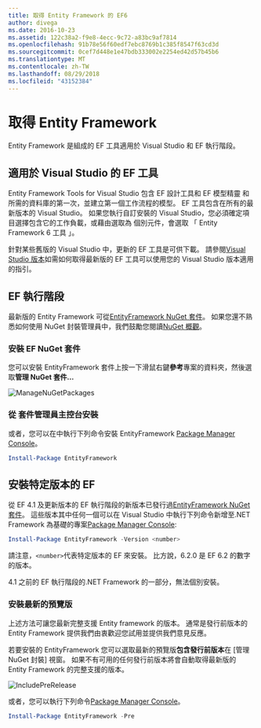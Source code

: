 ```yaml
---
title: 取得 Entity Framework 的 EF6
author: divega
ms.date: 2016-10-23
ms.assetid: 122c38a2-f9e8-4ecc-9c72-a83bc9af7814
ms.openlocfilehash: 91b78e56f60edf7ebc8769b1c385f8547f63cd3d
ms.sourcegitcommit: 0cef7d448e1e47bdb333002e2254ed42d57b45b6
ms.translationtype: MT
ms.contentlocale: zh-TW
ms.lasthandoff: 08/29/2018
ms.locfileid: "43152384"
---
```

# <a name="get-entity-framework"></a>取得 Entity Framework
Entity Framework 是組成的 EF 工具適用於 Visual Studio 和 EF 執行階段。

## <a name="ef-tools-for-visual-studio"></a>適用於 Visual Studio 的 EF 工具

Entity Framework Tools for Visual Studio 包含 EF 設計工具和 EF 模型精靈 和所需的資料庫的第一次，並建立第一個工作流程的模型。 EF 工具包含在所有的最新版本的 Visual Studio。 如果您執行自訂安裝的 Visual Studio，您必須確定項目選擇包含它的工作負載，或藉由選取為 個別元件，會選取 「 Entity Framework 6 工具 」。

針對某些舊版的 Visual Studio 中，更新的 EF 工具是可供下載。 請參閱[Visual Studio 版本](~/ef6/what-is-new/visual-studio.md)如需如何取得最新版的 EF 工具可以使用您的 Visual Studio 版本適用的指引。

## <a name="ef-runtime"></a>EF 執行階段

最新版的 Entity Framework 可從[EntityFramework NuGet 套件](http://nuget.org/packages/EntityFramework/)。 如果您還不熟悉如何使用 NuGet 封裝管理員中，我們鼓勵您閱讀[NuGet 概觀](https://docs.microsoft.com/nuget/consume-packages/overview-and-workflow)。

### <a name="installing-the-ef-nuget-package"></a>安裝 EF NuGet 套件

您可以安裝 EntityFramework 套件上按一下滑鼠右鍵**參考**專案的資料夾，然後選取**管理 NuGet 套件...**

![ManageNuGetPackages](~/ef6/media/managenugetpackages.png)

### <a name="installing-from-package-manager-console"></a>從 套件管理員主控台安裝

或者，您可以在中執行下列命令安裝 EntityFramework [Package Manager Console](http://docs.nuget.org/docs/start-here/using-the-package-manager-console)。

``` powershell
Install-Package EntityFramework
```

## <a name="installing-a-specific-version-of-ef"></a>安裝特定版本的 EF

從 EF 4.1 及更新版本的 EF 執行階段的新版本已發行過[EntityFramework NuGet 套件](https://www.nuget.org/packages/EntityFramework/)。 這些版本其中任何一個可以在 Visual Studio 中執行下列命令新增至.NET Framework 為基礎的專案[Package Manager Console](http://docs.nuget.org/docs/start-here/using-the-package-manager-console):

``` powershell
Install-Package EntityFramework -Version <number>
```

請注意，`<number>`代表特定版本的 EF 來安裝。 比方說，6.2.0 是 EF 6.2 的數字的版本。   

4.1 之前的 EF 執行階段的.NET Framework 的一部分，無法個別安裝。

### <a name="installing-the-latest-preview"></a>安裝最新的預覽版

上述方法可讓您最新完整支援 Entity framework 的版本。 通常是發行前版本的 Entity Framework 提供我們由衷歡迎您試用並提供我們意見反應。

若要安裝的 EntityFramework 您可以選取最新的預覽版**包含發行前版本**在 [管理 NuGet 封裝] 視窗。 如果不有可用的任何發行前版本將會自動取得最新版的 Entity Framework 的完整支援的版本。

![IncludePreRelease](~/ef6/media/includeprerelease.png)

或者，您可以執行下列命令[Package Manager Console](http://docs.nuget.org/docs/start-here/using-the-package-manager-console)。

``` powershell
Install-Package EntityFramework -Pre
```

